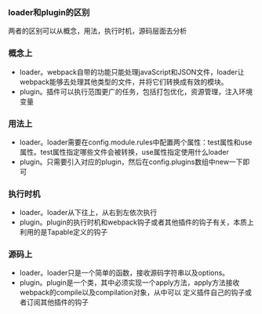 ### loader和plugin的区别
两者的区别可以从概念，用法，执行时机，源码层面去分析

### 概念上
- loader。webpack自带的功能只能处理javaScript和JSON文件，loader让webpack能够去处理其他类型的文件，并将它们转换成有效的模块。
- plugin。插件可以执行范围更广的任务，包括打包优化，资源管理，注入环境变量

### 用法上
- loader。loader需要在config.module.rules中配置两个属性：test属性和use属性。test属性指定哪些文件会被转换，use属性指定使用什么loader
- plugin。只需要引入对应的plugin，然后在config.plugins数组中new一下即可

### 执行时机
- loader。loader从下往上，从右到左依次执行
- plugin。plugin的执行时机和webpack钩子或者其他插件的钩子有关，本质上利用的是Tapable定义的钩子

### 源码上
- loader。loader只是一个简单的函数，接收源码字符串以及options。
- plugin。plugin是一个类，其中必须实现一个apply方法，apply方法接收webpack的compile以及compilation对象，从中可以
定义插件自己的钩子或者订阅其他插件的钩子
